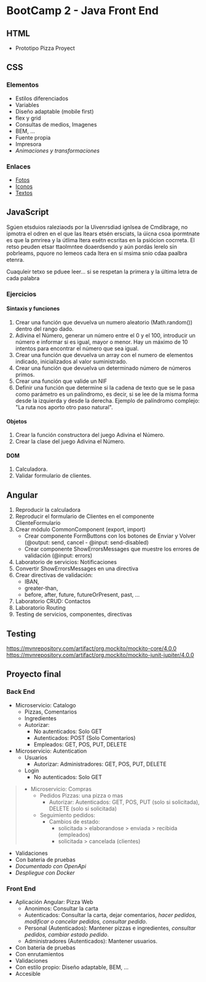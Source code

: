 # BootCamp 2 - Java Front End

## HTML

- Prototipo Pizza Proyect

## CSS

### Elementos

- Estilos diferenciados
- Variables
- Diseño adaptable (mobile first)
- flex y grid
- Consultas de medios, Imagenes
- BEM, ...
- Fuente propia
- Impresora
- *Animaciones y transformaciones*

### Enlaces

- [Fotos](https://picsum.photos/)
- [Iconos](https://fontawesome.com/)
- [Textos](https://www.lipsum.com/)

## JavaScript

Sgúen etsduios raleziaods por la Uivenrsdiad ignlsea de Cmdibrage, no ipmotra el odren en el que las ltears etsén ersciats, la úicna csoa ipormtnate es que la pmrirea y la útlima ltera esétn ecsritas en la psiócion cocrreta. El retso peuden etsar ttaolmntee doaerdsendo y aún pordás lerelo sin pobrleams, pquore no lemeos cada ltera en sí msima snio cdaa paalbra etenra.

Cuaquleir tetxo se pduee leer... si se respetan la primera y la última letra de cada palabra

### Ejercicios

#### Sintaxis y funciones

1. Crear una función que devuelva un numero aleatorio (Math.random()) dentro del rango dado.
2. Adivina el Número, generar un número entre el 0 y el 100, introducir un número e informar si es igual, mayor o menor. Hay un máximo de 10 intentos para encontrar el número que sea igual.
3. Crear una función que devuelva un array con el numero de elementos indicado, inicializados al valor suministrado.
4. Crear una función que devuelva un determinado número de números primos.
5. Crear una función que valide un NIF
6. Definir una función que determine si la cadena de texto que se le pasa como parámetro es un palíndromo, es decir, si se lee de la misma forma desde la izquierda y desde la derecha. Ejemplo de palíndromo complejo: "La ruta nos aporto otro paso natural".

#### Objetos

1. Crear la función constructora del juego Adivina el Número.
2. Crear la clase del juego Adivina el Número.

#### DOM

1. Calculadora.
2. Validar formulario de clientes.

## Angular

1. Reproducir la calculadora
2. Reproducir el formulario de Clientes en el componente ClienteFormulario
3. Crear módulo CommonComponent (export, import)
    - Crear componente FormButtons con los botones de Enviar y Volver (@output: send, cancel - @input: send-disabled)
    - Crear componente ShowErrorsMessages que muestre los errores de validación (@input: errors)
4. Laboratorio de servicios: Notificaciones
5. Convertir ShowErrorsMessages en una directiva
6. Crear directivas de validación:
    - IBAN,
    - greater-than,
    - before, after, future, futureOrPresent, past, ...
7. Laboratorio CRUD: Contactos
8. Laboratorio Routing
9. Testing de servicios, componentes, directivas

## Testing

https://mvnrepository.com/artifact/org.mockito/mockito-core/4.0.0  
https://mvnrepository.com/artifact/org.mockito/mockito-junit-jupiter/4.0.0

## Proyecto final

### Back End

- Microservicio: Catalogo
  - Pizzas, Comentarios
  - Ingredientes
  - Autorizar:
    - No autenticados: Solo GET
    - Autenticados: POST (Solo Comentarios)
    - Empleados: GET, POS, PUT, DELETE
- Microservicio: Autentication
  - Usuarios
    - Autorizar: Administradores: GET, POS, PUT, DELETE
  - Login
    - No autenticados: Solo GET
> - Microservicio: Compras
>   - Pedidos Pizzas: una pizza o mas
>     - Autorizar: Autenticados: GET, POS, PUT (solo si solicitada), DELETE (solo si solicitada)
>   - Seguimiento pedidos:
>     - Cambios de estado:
>       - solicitada > elaborandose > enviada > recibida (empleados)
>       - solicitada > cancelada (clientes)
- Validaciones
- Con bateria de pruebas
- *Documentado con OpenApi*
- *Despliegue con Docker*

### Front End

- Aplicación Angular: Pizza Web
  - Anonimos: Consultar la carta
  - Autenticados: Consultar la carta, dejar comentarios, *hacer pedidos, modificar o cancelar pedidos, consultar pedido*.
  - Personal (Autenticados): Mantener pizzas e ingredientes, *consultar pedidos, cambiar estado pedido*.
  - Administradores (Autenticados): Mantener usuarios.
- Con bateria de pruebas
- Con enrutamientos
- Validaciones
- Con estilo propio: Diseño adaptable, BEM, ...
- Accesible
